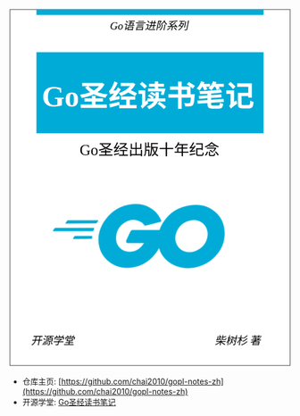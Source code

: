 ![](cover.svg)

- 仓库主页: [https://github.com/chai2010/gopl-notes-zh](https://github.com/chai2010/gopl-notes-zh)
- 开源学堂: [Go圣经读书笔记](https://golang.beta.oscollege.net/os/gopl-notes-zh)
